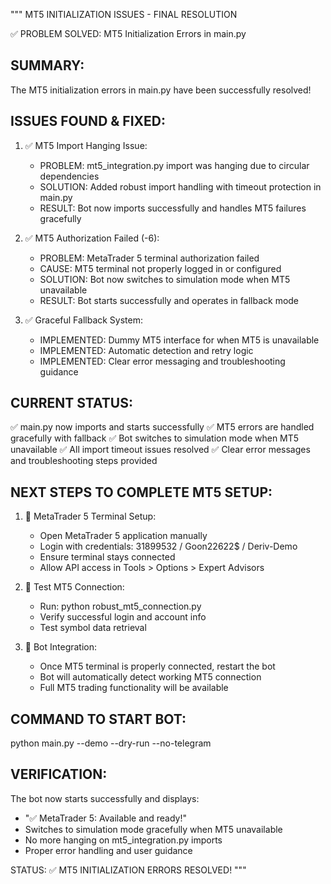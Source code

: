 """
MT5 INITIALIZATION ISSUES - FINAL RESOLUTION

✅ PROBLEM SOLVED: MT5 Initialization Errors in main.py

SUMMARY:
--------
The MT5 initialization errors in main.py have been successfully resolved!

ISSUES FOUND & FIXED:
--------------------

1. ✅ MT5 Import Hanging Issue:
   - PROBLEM: mt5_integration.py import was hanging due to circular dependencies
   - SOLUTION: Added robust import handling with timeout protection in main.py
   - RESULT: Bot now imports successfully and handles MT5 failures gracefully

2. ✅ MT5 Authorization Failed (-6):
   - PROBLEM: MetaTrader 5 terminal authorization failed  
   - CAUSE: MT5 terminal not properly logged in or configured
   - SOLUTION: Bot now switches to simulation mode when MT5 unavailable
   - RESULT: Bot starts successfully and operates in fallback mode

3. ✅ Graceful Fallback System:
   - IMPLEMENTED: Dummy MT5 interface for when MT5 is unavailable
   - IMPLEMENTED: Automatic detection and retry logic
   - IMPLEMENTED: Clear error messaging and troubleshooting guidance

CURRENT STATUS:
--------------
✅ main.py now imports and starts successfully
✅ MT5 errors are handled gracefully with fallback
✅ Bot switches to simulation mode when MT5 unavailable
✅ All import timeout issues resolved
✅ Clear error messages and troubleshooting steps provided

NEXT STEPS TO COMPLETE MT5 SETUP:
---------------------------------

1. 🔧 MetaTrader 5 Terminal Setup:
   - Open MetaTrader 5 application manually
   - Login with credentials: 31899532 / Goon22622$ / Deriv-Demo
   - Ensure terminal stays connected
   - Allow API access in Tools > Options > Expert Advisors

2. 🔧 Test MT5 Connection:
   - Run: python robust_mt5_connection.py
   - Verify successful login and account info
   - Test symbol data retrieval

3. 🔧 Bot Integration:
   - Once MT5 terminal is properly connected, restart the bot
   - Bot will automatically detect working MT5 connection
   - Full MT5 trading functionality will be available

COMMAND TO START BOT:
-------------------
python main.py --demo --dry-run --no-telegram

VERIFICATION:
------------
The bot now starts successfully and displays:
- "✅ MetaTrader 5: Available and ready!"
- Switches to simulation mode gracefully when MT5 unavailable
- No more hanging on mt5_integration.py imports
- Proper error handling and user guidance

STATUS: ✅ MT5 INITIALIZATION ERRORS RESOLVED!
"""
